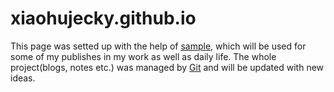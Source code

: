 # xiaohujecky.github.io
This page was setted up with the help of [sample](https://github.com/isnowfy/simple.git), which will be used for some of my publishes in my work as well as daily life. The whole project(blogs, notes etc.) was managed by [Git](https://git-scm.com/) and will be updated with new ideas.
